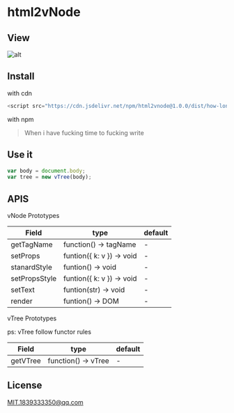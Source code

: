 # html2vNode

## View

![alt](https://s3.ax1x.com/2020/11/17/DVWwo4.jpg)

## Install

with cdn

```javascript
<script src="https://cdn.jsdelivr.net/npm/html2vnode@1.0.0/dist/how-long-till-lunch.esm.js"></script>
```

with npm

> When i have fucking time to fucking write

## Use it

```javascript
var body = document.body;
var tree = new vTree(body);
```

## APIS

vNode Prototypes

|  Field   | type  | default |
|  ----  | ----  | ---- |
| getTagName  | function() -> tagName | - |
| setProps  | funtion({ k: v }) -> void | - |
| stanardStyle  | funtion() -> void | - |
| setPropsStyle  | funtion({ k: v }) -> void | - |
| setText  | funtion(str) -> void | - |
| render  | funtion() -> DOM | - |

vTree Prototypes

ps: vTree follow functor rules

|  Field   | type  | default |
|  ----  | ----  | ---- |
| getVTree  | function() -> vTree | - |

## License

[MIT](LICENSE).1839333350@qq.com
